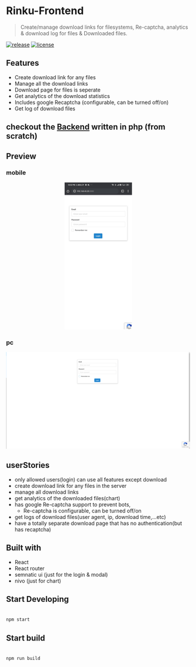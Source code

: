 # Rinku-Frontend

> Create/manage download links for filesystems, Re-captcha, analytics & download log for files & Downloaded files.

[![release][badge]][release link] [![license][license-badge]][license file]

[license-badge]: https://img.shields.io/github/license/aghontpi/Rinku-Frontend?style=flat-square
[license file]: https://github.com/aghontpi/Rinku-Frontend/blob/master/LICENSE
[badge]: https://img.shields.io/github/v/release/aghontpi/Rinku-Frontend?include_prereleases&style=flat-square
[release link]: https://github.com/aghontpi/Rinku-Frontend/releases

## Features

- Create download link for any files
- Manage all the download links
- Download page for files is seperate
- Get analytics of the download statistics
- Includes google Recaptcha (configurable, can be turned off/on)
- Get log of download files

## checkout the [Backend](https://github.com/aghontpi/Rinku-Backend/) written in php (from scratch) 

## Preview

### mobile

<p align="center">
  <img src=" demo-mobile.gif" height="400">
</p>


### pc

<p align="center">
  <img src="demo.gif">
</p>

## userStories

- only allowed users(login) can use all features except download
- create download link for any files in the server
- manage all download links
- get analytics of the downloaded files(chart)
- has google Re-captcha support to prevent bots,
  - Re-captcha is configurable, can be turned off/on
- get logs of download files(user agent, ip, download time,...etc)
- have a totally separate download page that has no authentication(but has recaptcha)

## Built with

- React
- React router
- semnatic ui (just for the login & modal)
- nivo (just for chart)

## Start Developing

```bash

npm start

```

## Start build


```bash

npm run build

```
